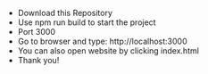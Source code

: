 - Download this Repository
- Use npm run build to start the project
- Port 3000
- Go to browser and type: http://localhost:3000
- You can also open website by clicking index.html
- Thank you!
